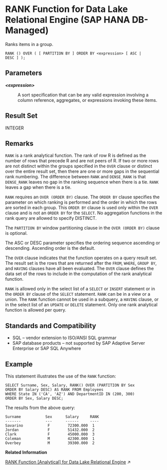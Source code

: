 <!-- loio36d411cb841f42c792858d7cab19b626 -->

# RANK Function for Data Lake Relational Engine \(SAP HANA DB-Managed\)

Ranks items in a group.



```
RANK () OVER ( [ PARTITION BY ] ORDER BY <expression> [ ASC | DESC ] );
```



<a name="loio36d411cb841f42c792858d7cab19b626__section_g1y_dm5_vrb"/>

## Parameters


<dl>
<dt><b>

*<expression\>*

</b></dt>
<dd>

A sort specification that can be any valid expression involving a column reference, aggregates, or expressions invoking these items.



</dd>
</dl>



<a name="loio36d411cb841f42c792858d7cab19b626__section_pnl_2m5_vrb"/>

## Result Set

INTEGER



<a name="loio36d411cb841f42c792858d7cab19b626__section_ffx_2m5_vrb"/>

## Remarks

`RANK` is a rank analytical function. The rank of row R is defined as the number of rows that precede R and are not peers of R. If two or more rows are not distinct within the groups specified in the `OVER` clause or distinct over the entire result set, then there are one or more gaps in the sequential rank numbering. The difference between `RANK` and `DENSE_RANK` is that `DENSE_RANK` leaves no gap in the ranking sequence when there is a tie. `RANK` leaves a gap when there is a tie.

`RANK` requires an `OVER (ORDER BY)` clause. The `ORDER BY` clause specifies the parameter on which ranking is performed and the order in which the rows are sorted in each group. This `ORDER BY` clause is used only within the `OVER` clause and is not an `ORDER BY` for the `SELECT`. No aggregation functions in the rank query are allowed to specify DISTINCT.

The `PARTITION BY` window partitioning clause in the `OVER (ORDER BY)` clause is optional.

The ASC or DESC parameter specifies the ordering sequence ascending or descending. Ascending order is the default.

The `OVER` clause indicates that the function operates on a query result set. The result set is the rows that are returned after the `FROM`, `WHERE`, `GROUP BY`, and `HAVING` clauses have all been evaluated. The `OVER` clause defines the data set of the rows to include in the computation of the rank analytical function.

`RANK` is allowed only in the select list of a `SELECT` or `INSERT` statement or in the `ORDER BY` clause of the `SELECT` statement. `RANK` can be in a view or a union. The `RANK` function cannot be used in a subquery, a `HAVING` clause, or in the select list of an `UPDATE` or `DELETE` statement. Only one rank analytical function is allowed per query.



<a name="loio36d411cb841f42c792858d7cab19b626__section_t5m_fm5_vrb"/>

## Standards and Compatibility

-   SQL – vendor extension to ISO/ANSI SQL grammar
-   SAP database products – not supported by SAP Adaptive Server Enterprise or SAP SQL Anywhere



<a name="loio36d411cb841f42c792858d7cab19b626__section_vbz_fm5_vrb"/>

## Example

This statement illustrates the use of the `RANK` function:

```
SELECT Surname, Sex, Salary, RANK() OVER (PARTITION BY Sex 
ORDER BY Salary DESC) AS RANK FROM Employees 
WHERE State IN ('CA', 'AZ') AND DepartmentID IN (200, 300)
ORDER BY Sex, Salary DESC;
```

The results from the above query:

```
Surname           Sex      Salary     RANK
-------           ---      ------     ----
Savarino           F        72300.000  1
Jordan             F        51432.000  2
Clark              F        45000.000  3
Coleman            M        42300.000  1
Overbey            M        39300.000  2
```

**Related Information**  


[RANK Function \[Analytical\] for Data Lake Relational Engine](https://help.sap.com/viewer/19b3964099384f178ad08f2d348232a9/2023_4_QRC/en-US/a57337e084f21015aa46b31299b91d70.html "Ranks items in a group.") :arrow_upper_right:

